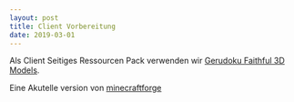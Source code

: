 ```yaml
---
layout: post
title: Client Vorbereitung
date: 2019-03-01
---
```


Als Client Seitiges Ressourcen Pack verwenden wir [Gerudoku Faithful 3D Models](https://www.curseforge.com/minecraft/texture-packs/gerudoku).

Eine Akutelle version von  [minecraftforge](https://files.minecraftforge.net/maven/net/minecraftforge/forge/index_1.13.2.html)
